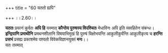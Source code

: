+++
title = "60 यततो ह्यपि"

+++
।।2.60।।  
  
**यततः** प्रयत्नं कुर्वतः **अपि हि** यस्मात् **कौन्तेय पुरुषस्य
विपश्चितः** मेधाविनः अपि इति व्यवहितेन संबन्धः। **इन्द्रियाणि
प्रमाथीनि** प्रमथनशीलानि विषयाभिमुखं हि पुरुषं विक्षोभयन्ति
आकुलीकुर्वन्ति आकुलीकृत्य च **हरन्ति प्रसभं** प्रसह्य प्रकाशमेव पश्यतो
विवेकविज्ञानयुक्तं **मनः**।।  
यतः तस्मात्  
  
